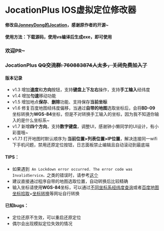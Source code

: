 # JocationPlus IOS虚拟定位修改器 

#### 修改自[JonneyDong的Jocation](https://github.com/JonneyDong/JocationRelease)，感谢原作者的开源~

#### 使用方法：下载源码，使用vs编译后生成exe，即可使用

### 欢迎PR~

### JocationPlus ~~QQ交流群: 760883874人太多，关闭免费加入了~~

#### 版本记录

- v1.3  增加**速度**和**方向**按钮，支持**键盘上下左右**操作，支持**手工输入**经纬度
- v1.4 增加**匀速**移动功能
- v1.5 增加地点**保存**、**删除**功能、支持保存**当前坐标** 
- v1.6 修复百度地图经纬度偏移，当通过**自带的地图**选取坐标后，会将**BD-09**坐标转换为**WGS-84**坐标，但是不对转换手工输入的坐标，因为我不知道你输入的是什么坐标系~
- v1.7 新增**四个方向**，支持**数字键盘**，调整UI，感谢钟小懒同学的UI设计，有小彩蛋哦~
- v1.7.1 打开地图时默认顺序为:**当前位置>列表位置>IP位置**，解决连接同一wifi下手机问题，禁用还原定位按钮，日志面板禁止编辑且自动滚动到最底端



#### TIPS：

- 如果遇到``` An Lockdown error occurred. The error code was InvalidService。```之类的错误时，请参考[这个](https://github.com/quxiaozha/JocationPlus/issues/2)
- 建议直接通过程序自带的地图选取位置，自动转换后比较精确
- 输入坐标请使用**WGS-84**坐标，可以通过[不同坐标系经纬度查询](http://www.gpsspg.com/maps.htm)或者[百度地图坐标拾取](http://api.map.baidu.com/lbsapi/getpoint/index.html)+[坐标转换](https://tool.lu/coordinate/)等网址自行转换



#### 已知bugs：

- 定位还原不生效，可以重启还原定位
- 偶尔会出现模拟定位失效的情况

